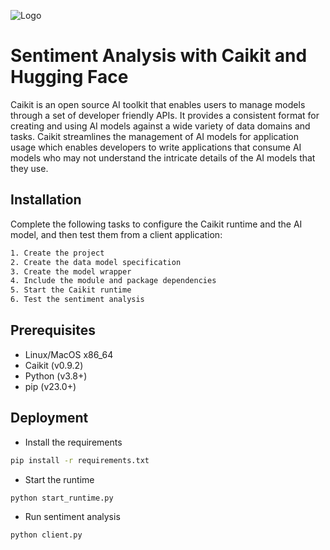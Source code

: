 

![Logo](https://upload.wikimedia.org/wikipedia/en/thumb/4/45/Hugging_Face_logo.svg/258px-Hugging_Face_logo.svg.png)




# Sentiment Analysis with Caikit and Hugging Face

Caikit is an open source AI toolkit that enables users to manage models through a set of developer friendly APIs. It provides a consistent format for creating and using AI models against a wide variety of data domains and tasks. Caikit streamlines the management of AI models for application usage which enables developers to write applications that consume AI models who may not understand the intricate details of the AI models that they use.



## Installation

Complete the following tasks to configure the Caikit runtime and the AI model, and then test them from a client application:

```bash
1. Create the project
2. Create the data model specification
3. Create the model wrapper
4. Include the module and package dependencies
5. Start the Caikit runtime
6. Test the sentiment analysis
```
    
## Prerequisites

- Linux/MacOS x86_64
- Caikit (v0.9.2)
- Python (v3.8+)
- pip (v23.0+)


## Deployment

- Install the requirements 
```bash 
pip install -r requirements.txt
```
- Start the runtime
```bash
python start_runtime.py
```
- Run sentiment analysis
```bash
python client.py
```



